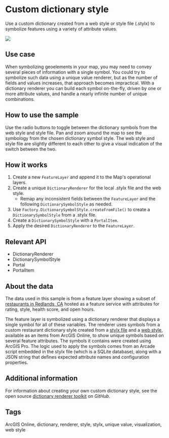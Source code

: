 # Custom dictionary style

Use a custom dictionary created from a web style or style file (.stylx) to symbolize features using a variety of attribute values.

![](screenshot.png)

## Use case

When symbolizing geoelements in your map, you may need to convey several pieces of information with a single symbol. You could try to symbolize such data using a unique value renderer, but as the number of fields and values increases, that approach becomes impractical. With a dictionary renderer you can build each symbol on-the-fly, driven by one or more attribute values, and handle a nearly infinite number of unique combinations.

## How to use the sample

Use the radio buttons to toggle between the dictionary symbols from the web style and style file. Pan and zoom around the map to see the symbology from the chosen dictionary symbol style. The web style and style file are slightly different to each other to give a visual indication of the switch between the two.

## How it works

1. Create a new `FeatureLayer` and append it to the Map's operational layers.
2. Create a unique `DictionaryRenderer` for the local .stylx file and the web style.
    * Remap any inconsistent fields between the `FeatureLayer` and the following `DictionarySymbolStyle` as needed.
3. Use `Factory.DictionarySymbolStyle.createFromFile()` to create a `DictionarySymbolStyle` from a .stylx file.
4. Create a `DictionarySymbolStyle` with a `PortalItem`.
5. Apply the desired `DictionaryRenderer` to the `FeatureLayer`.

## Relevant API

* DictionaryRenderer
* DictionarySymbolStyle
* Portal
* PortalItem

## About the data

The data used in this sample is from a feature layer showing a subset of [restaurants in Redlands, CA](https://services2.arcgis.com/ZQgQTuoyBrtmoGdP/arcgis/rest/services/Redlands_Restaurants/FeatureServer) hosted as a feature service with attributes for rating, style, health score, and open hours.

The feature layer is symbolized using a dictionary renderer that displays a single symbol for all of these variables. The renderer uses symbols from a custom restaurant dictionary style created from a [stylx file](https://arcgis.com/home/item.html?id=751138a2e0844e06853522d54103222a) and a [web style](https://arcgis.com/home/item.html?id=adee951477014ec68d7cf0ea0579c800), available as an items from ArcGIS Online, to show unique symbols based on several feature attributes. The symbols it contains were created using ArcGIS Pro. The logic used to apply the symbols comes from an Arcade script embedded in the stylx file (which is a SQLite database), along with a JSON string that defines expected attribute names and configuration properties.

## Additional information

For information about creating your own custom dictionary style, see the open source [dictionary renderer toolkit](https://esriurl.com/DictionaryToolkit) on *GitHub*.

## Tags

ArcGIS Online, dictionary, renderer, style, stylx, unique value, visualization, web style
